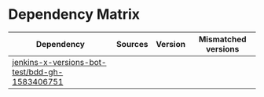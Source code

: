 # Dependency Matrix

Dependency | Sources | Version | Mismatched versions
---------- | ------- | ------- | -------------------
[jenkins-x-versions-bot-test/bdd-gh-1583406751](https://github.com/jenkins-x-versions-bot-test/bdd-gh-1583406751.git) |  | []() | 
